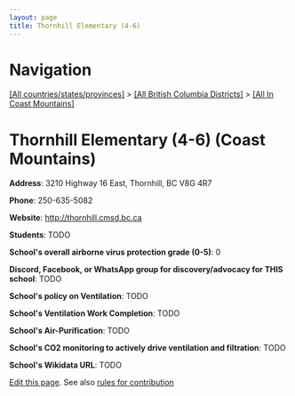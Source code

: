 ```yaml
---
layout: page
title: Thornhill Elementary (4-6)
---
```

# Navigation

[[All countries/states/provinces]](../../..) > [[All British Columbia Districts]](../..) > [[All In Coast Mountains]](..)

# Thornhill Elementary (4-6) (Coast Mountains)

**Address**: 3210 Highway 16 East, Thornhill, BC V8G 4R7

**Phone**: 250-635-5082

**Website**: <http://thornhill.cmsd.bc.ca>

**Students**: TODO

**School's overall airborne virus protection grade (0-5)**: 0

**Discord, Facebook, or WhatsApp group for discovery/advocacy for THIS school**: TODO

**School's policy on Ventilation**: TODO

**School's Ventilation Work Completion**: TODO

**School's Air-Purification**: TODO

**School's CO2 monitoring to actively drive ventilation and filtration**: TODO

**School's Wikidata URL**: TODO


[Edit this page](https://github.com/ventilate-schools/BC/edit/main/./Coast_Mountains/Thornhill_Elementary_(4-6).md). See also [rules for contribution](../../../contribution-rules/)